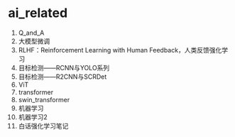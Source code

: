 # ai_related
1. Q_and_A
2. 大模型微调
3. RLHF：Reinforcement Learning with Human Feedback，人类反馈强化学习
4. 目标检测——RCNN与YOLO系列
5. 目标检测——R2CNN与SCRDet
6. ViT
7. transformer
8. swin_transformer
9. 机器学习
10. 机器学习2
11. 白话强化学习笔记